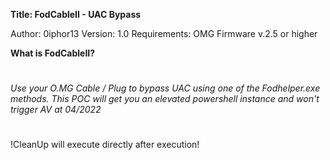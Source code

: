 **Title: FodCableII - UAC Bypass**

Author: 0iphor13
Version: 1.0
Requirements: OMG Firmware v.2.5 or higher

**What is FodCableII?**
#
*Use your O.MG Cable / Plug to bypass UAC using one of the Fodhelper.exe methods.*
*This POC will get you an elevated powershell instance and won't trigger AV at 04/2022*
#
!CleanUp will execute directly after execution!